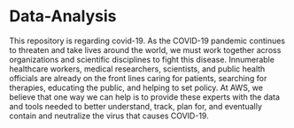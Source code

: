 # Data-Analysis
This repository is regarding covid-19. As the COVID-19 pandemic continues to threaten and take lives around the world, we must work together across organizations and scientific disciplines to fight this disease. Innumerable healthcare workers, medical researchers, scientists, and public health officials are already on the front lines caring for patients, searching for therapies, educating the public, and helping to set policy. At AWS, we believe that one way we can help is to provide these experts with the data and tools needed to better understand, track, plan for, and eventually contain and neutralize the virus that causes COVID-19.
